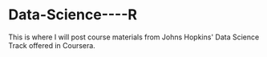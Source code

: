 # Data-Science----R
This is where I will post course materials from Johns Hopkins' Data Science Track offered in Coursera.
